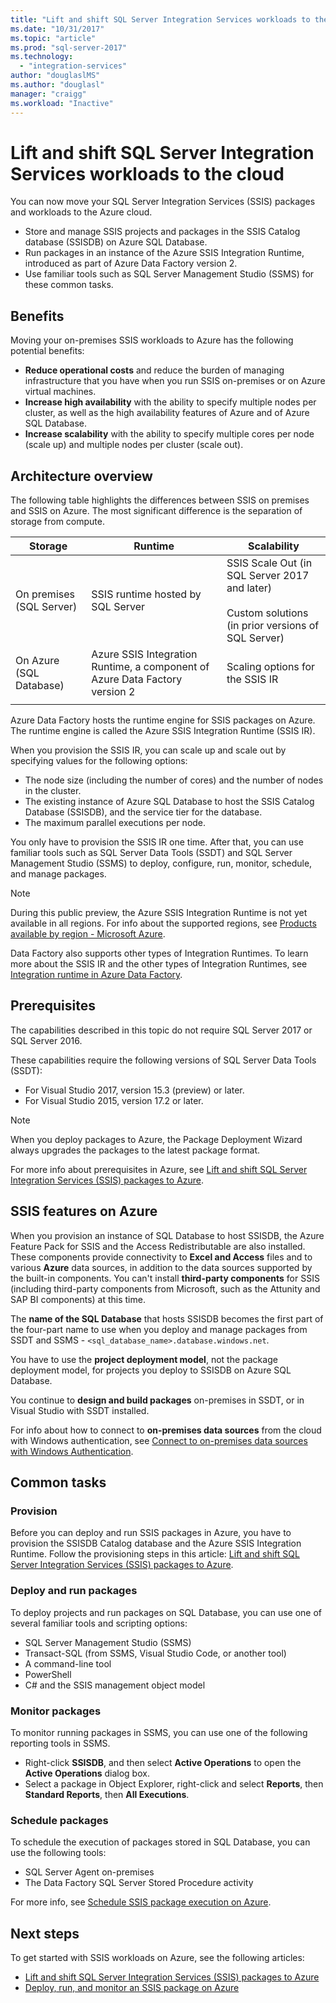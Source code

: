```yaml
---
title: "Lift and shift SQL Server Integration Services workloads to the cloud | Microsoft Docs"
ms.date: "10/31/2017"
ms.topic: "article"
ms.prod: "sql-server-2017"
ms.technology: 
  - "integration-services"
author: "douglaslMS"
ms.author: "douglasl"
manager: "craigg"
ms.workload: "Inactive"
---
```

# Lift and shift SQL Server Integration Services workloads to the cloud
You can now move your SQL Server Integration Services (SSIS) packages and workloads to the Azure cloud.
-   Store and manage SSIS projects and packages in the SSIS Catalog database (SSISDB) on Azure SQL Database.
-   Run packages in an instance of the Azure SSIS Integration Runtime, introduced as part of Azure Data Factory version 2.
-   Use familiar tools such as SQL Server Management Studio (SSMS) for these common tasks.

## Benefits
Moving your on-premises SSIS workloads to Azure has the following potential benefits:
-   **Reduce operational costs** and reduce the burden of managing infrastructure that you have when you run SSIS on-premises or on Azure virtual machines.
-   **Increase high availability** with the ability to specify multiple nodes per cluster, as well as the high availability features of Azure and of Azure SQL Database.
-   **Increase scalability** with the ability to specify multiple cores per node (scale up) and multiple nodes per cluster (scale out).

## Architecture overview
The following table highlights the differences between SSIS on premises and SSIS on Azure. The most significant difference is the separation of storage from compute.

| Storage | Runtime | Scalability |
|---|---|---|
| On premises (SQL Server) | SSIS runtime hosted by SQL Server | SSIS Scale Out (in SQL Server 2017 and later)<br/><br/>Custom solutions (in prior versions of SQL Server) |
| On Azure (SQL Database) | Azure SSIS Integration Runtime, a component of Azure Data Factory version 2 | Scaling options for the SSIS IR |
| | | |

Azure Data Factory hosts the runtime engine for SSIS packages on Azure. The runtime engine is called the Azure SSIS Integration Runtime (SSIS IR).

When you provision the SSIS IR, you can scale up and scale out by specifying values for the following options:
-   The node size (including the number of cores) and the number of nodes in the cluster.
-   The existing instance of Azure SQL Database to host the SSIS Catalog Database (SSISDB), and the service tier for the database.
-   The maximum parallel executions per node.

You only have to provision the SSIS IR one time. After that, you can use familiar tools such as SQL Server Data Tools (SSDT) and SQL Server Management Studio (SSMS) to deploy, configure, run, monitor, schedule, and manage packages.

> [!NOTE]
> During this public preview, the Azure SSIS Integration Runtime is not yet available in all regions. For info about the supported regions, see [Products available by region - Microsoft Azure](https://azure.microsoft.com/en-us/regions/services/).

Data Factory also supports other types of Integration Runtimes. To learn more about the SSIS IR and the other types of Integration Runtimes, see [Integration runtime in Azure Data Factory](https://docs.microsoft.com/en-us/azure/data-factory/concepts-integration-runtime).

## Prerequisites
The capabilities described in this topic do not require SQL Server 2017 or SQL Server 2016.

These capabilities require the following versions of SQL Server Data Tools (SSDT):
-   For Visual Studio 2017, version 15.3 (preview) or later.
-   For Visual Studio 2015,  version 17.2 or later.

> [!NOTE]
> When you deploy packages to Azure, the Package Deployment Wizard always upgrades the packages to the latest package format.

For more info about prerequisites in Azure, see [Lift and shift SQL Server Integration Services (SSIS) packages to Azure](https://docs.microsoft.com/en-us/azure/data-factory/tutorial-deploy-ssis-packages-azure).

## SSIS features on Azure

When you provision an instance of SQL Database to host SSISDB, the Azure Feature Pack for SSIS and the Access Redistributable are also installed. These components provide connectivity to **Excel and Access** files and to various **Azure** data sources, in addition to the data sources supported by the built-in components. You can't install **third-party components** for SSIS (including third-party components from Microsoft, such as the Attunity and SAP BI components) at this time.

The **name of the SQL Database** that hosts SSISDB becomes the first part of the four-part name to use when you deploy and manage packages from SSDT and SSMS - `<sql_database_name>.database.windows.net`.

You have to use the **project deployment model**, not the package deployment model, for projects you deploy to SSISDB on Azure SQL Database.

You continue to **design and build packages** on-premises in SSDT, or in Visual Studio with SSDT installed.

For info about how to connect to **on-premises data sources** from the cloud with Windows authentication, see [Connect to on-premises data sources with Windows Authentication](ssis-azure-connect-with-windows-auth.md).

## Common tasks

### Provision
Before you can deploy and run SSIS packages in Azure, you have to provision the SSISDB Catalog database and the Azure SSIS Integration Runtime. Follow the provisioning steps in this article: [Lift and shift SQL Server Integration Services (SSIS) packages to Azure](https://docs.microsoft.com/en-us/azure/data-factory/tutorial-deploy-ssis-packages-azure).

### Deploy and run packages
To deploy projects and run packages on SQL Database, you can use one of several familiar tools and scripting options:
-   SQL Server Management Studio (SSMS)
-   Transact-SQL (from SSMS, Visual Studio Code, or another tool)
-   A command-line tool
-   PowerShell
-   C# and the SSIS management object model

### Monitor packages
To monitor running packages in SSMS, you can use one of the following reporting tools in SSMS.
-   Right-click **SSISDB**, and then select **Active Operations** to open the **Active Operations** dialog box.
-   Select a package in Object Explorer, right-click and select **Reports**, then **Standard Reports**, then **All Executions**.

### Schedule packages
To schedule the execution of packages stored in SQL Database, you can use the following tools:
-   SQL Server Agent on-premises
-   The Data Factory SQL Server Stored Procedure activity

For more info, see [Schedule SSIS package execution on Azure](ssis-azure-schedule-packages.md).

## Next steps
To get started with SSIS workloads on Azure, see the following articles:
-   [Lift and shift SQL Server Integration Services (SSIS) packages to Azure](https://docs.microsoft.com/en-us/azure/data-factory/tutorial-deploy-ssis-packages-azure)
-   [Deploy, run, and monitor an SSIS package on Azure](ssis-azure-deploy-run-monitor-tutorial.md)
